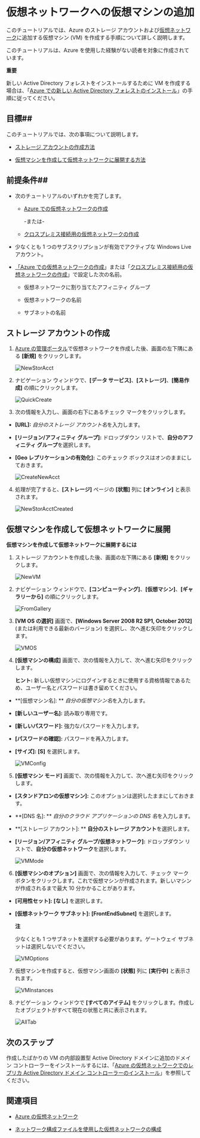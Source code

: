 <properties linkid="manage-services-add-a-vm-to-a-virtual-network" urlDisplayName="仮想ネットワークへの VM の追加" pageTitle="仮想ネットワークへの仮想マシンの追加 - Azure" metaKeywords="" description="ストレージ アカウントおよび Azure の仮想ネットワークに追加する仮想マシン (VM) を作成する手順について説明するチュートリアルです。" metaCanonical="" services="virtual-machines,virtual-network" documentationCenter="" title="仮想ネットワークへの仮想マシンの追加" authors=""  solutions="" writer="" manager="" editor=""  />





<h1 id="vnet3">仮想ネットワークへの仮想マシンの追加</h1>

<!--SOMEWHERE IN THIS TUTORIAL I NEED TO XREF TO THE OTHER VMACHINE TUTORIAL -->

このチュートリアルでは、Azure のストレージ アカウントおよび[仮想ネットワーク](http://msdn.microsoft.com/ja-jp/library/windowsazure/jj156007.aspx)に追加する仮想マシン (VM) を作成する手順について詳しく説明します。

このチュートリアルは、Azure を使用した経験がない読者を対象に作成されています。

<div class="dev-callout"> 
<b>重要</b>

<p>新しい Active Directory フォレストをインストールするために VM を作成する場合は、「<a href="../active-directory-forest/">Azure での新しい Active Directory フォレストのインストール</a>」の手順に従ってください。</p>
</div>


## 目標##

このチュートリアルでは、次の事項について説明します。

-  <a href="#CreateStorageAcct">ストレージ アカウントの作成方法</a>

-  <a href="#CreateVM">仮想マシンを作成して仮想ネットワークに展開する方法</a>

## 前提条件##

-  次のチュートリアルのいずれかを完了します。

	-  [Azure での仮想ネットワークの作成](/ja-jp/manage/services/networking/create-a-virtual-network/)

		-または-
	-  [クロスプレミス接続用の仮想ネットワークの作成](/ja-jp/manage/services/networking/cross-premises-connectivity/)

-  少なくとも 1 つのサブスクリプションが有効でアクティブな Windows Live アカウント。	

-  [「Azure での仮想ネットワークの作成](/ja-jp/manage/services/networking/create-a-virtual-network/)」または「[クロスプレミス接続用の仮想ネットワークの作成](/ja-jp/manage/services/networking/cross-premises-connectivity/)」で設定した次の名前。

	-	仮想ネットワークに割り当てたアフィニティ グループ

	-	仮想ネットワークの名前

	-   サブネットの名前

## <a name="CreateStorageAcct">ストレージ アカウントの作成</a> ##

1.	[Azure の管理ポータル](http://manage.windowsazure.com/)で仮想ネットワークを作成した後、画面の左下隅にある **[新規]** をクリックします。

	![NewStorAcct](./media/virtual-networks-add-virtual-machine/VNTut3_01_NewStorageAccount.png)

2.	ナビゲーション ウィンドウで、**[データ サービス]**、**[ストレージ]**、**[簡易作成]** の順にクリックします。

	![QuickCreate](./media/virtual-networks-add-virtual-machine/VNTut3_02_StorageAcct_QuickCreate.png)

3.	次の情報を入力し、画面の右下にあるチェック マークをクリックします。

-  **[URL]:** *自分のストレージ アカウント名*を入力します。

-  **[リージョン/アフィニティ グループ]:** ドロップダウン リストで、**自分のアフィニティ グループ**を選択します。

-  **[Geo レプリケーションの有効化]:** このチェック ボックスはオンのままにしておきます。
 
	![CreateNewAcct](./media/virtual-networks-add-virtual-machine/VNTut3_03_CreateNewStorageAccount.png)

4.	処理が完了すると、**[ストレージ]** ページの **[状態]** 列に **[オンライン]** と表示されます。
 
	![NewStorAcctCreated](./media/virtual-networks-add-virtual-machine/VNTut3_04_NewStorageAcctCreated.png)


## <a name="CreateVM">仮想マシンを作成して仮想ネットワークに展開</a> ##
**仮想マシンを作成して仮想ネットワークに展開するには**

1.	ストレージ アカウントを作成した後、画面の左下隅にある **[新規]** をクリックします。

	![NewVM](./media/virtual-networks-add-virtual-machine/VNTut3_05_NewVM.png)


2.	ナビゲーション ウィンドウで、**[コンピューティング]**、**[仮想マシン]**、**[ギャラリーから]** の順にクリックします。
 
	![FromGallery](./media/virtual-networks-add-virtual-machine/VNTut3_06_VM_FromGallery.png)


3.	**[VM OS の選択]** 画面で、**[Windows Server 2008 R2 SP1, October 2012]** (または利用できる最新のバージョン) を選択し、次へ進む矢印をクリックします。
 
	![VMOS](./media/virtual-networks-add-virtual-machine/VNTut3_07_VMOSSelect_Win2008R2.png)


4.	**[仮想マシンの構成]** 画面で、次の情報を入力して、次へ進む矢印をクリックします。
	<!-- SHOULD WE TELL USERS TO WRITE DOWN USER NAME AND PASS?? -->

	**ヒント:** 新しい仮想マシンにログインするときに使用する資格情報であるため、ユーザー名とパスワードは書き留めてください。

-  **[仮想マシン名]: ** *自分の仮想マシン名*を入力します。

-  **[新しいユーザー名]:** 読み取り専用です。

-  **[新しいパスワード]:** 強力なパスワードを入力します。

-  **[パスワードの確認]:** パスワードを再入力します。

-  **[サイズ]:** **[S]** を選択します。
 
	![VMConfig](./media/virtual-networks-add-virtual-machine/VNTut3_08_VMConfig.png)

5.	**[仮想マシン モード]** 画面で、次の情報を入力して、次へ進む矢印をクリックします。

-  **[スタンドアロンの仮想マシン]:** このオプションは選択したままにしておきます。

-  **[DNS 名]: ** *自分のクラウド アプリケーションの DNS 名*を入力します。

-  **[ストレージ アカウント]: ** **自分のストレージ アカウント**を選択します。

-  **[リージョン/アフィニティ グループ/仮想ネットワーク]:** ドロップダウン リストで、**自分の仮想ネットワーク**を選択します。
 
	![VMMode](./media/virtual-networks-add-virtual-machine/VNTut3_09_VMMode.png)

6.	**[仮想マシンのオプション]** 画面で、次の情報を入力して、チェック マーク ボタンをクリックします。これで仮想マシンが作成されます。新しいマシンが作成されるまで最大 10 分かかることがあります。
	<!-- CONFIRM HOW LONG IT CAN TAKE ON AVG FOR VMACHINE TO BE CREATED -->

-  **[可用性セット]:** **[なし]** を選択します。

-  **[仮想ネットワーク サブネット]:** **[FrontEndSubnet]** を選択します。
	
	<div class="dev-callout"> 
	<b>注</b>

	<p>少なくとも 1 つサブネットを選択する必要があります。ゲートウェイ サブネットは選択しないでください。</p>
	</div> 
 
	![VMOptions](./media/virtual-networks-add-virtual-machine/VNTut3_10_VMOptions.png)

7.	仮想マシンを作成すると、仮想マシン画面の **[状態]** 列に **[実行中]** と表示されます。
 
	![VMInstances](./media/virtual-networks-add-virtual-machine/VNTut3_11_VMInstances.png)


8.	ナビゲーション ウィンドウで **[すべてのアイテム]** をクリックします。作成したオブジェクトがすべて現在の状態と共に表示されます。
 
	![AllTab](./media/virtual-networks-add-virtual-machine/VNTut3_12_AllTab.png)

## 次のステップ ##
作成したばかりの VM の内部設置型 Active Directory ドメインに追加のドメイン コントローラーをインストールするには、「[Azure の仮想ネットワークでのレプリカ Active Directory ドメイン コントローラーのインストール](/ja-jp/manage/services/networking/replica-domain-controller/)」を参照してください。

## 関連項目

-  [Azure の仮想ネットワーク](http://msdn.microsoft.com/ja-jp/library/windowsazure/jj156007.aspx)

-  [ネットワーク構成ファイルを使用した仮想ネットワークの構成](http://msdn.microsoft.com/ja-jp/library/windowsazure/jj156097.aspx)

<!-- LINKS -->

[wa_com]: http://manage.windowsazure.com/
[Tut2_VN]: ..Tutorial2_CreateVNetCrossPrem 
[Tut1_VN]: ..Tutorial1_CreateVirtualNetwork
























